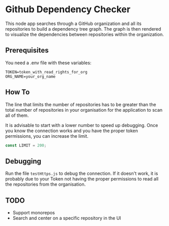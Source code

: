 # Github Dependency Checker

This node app searches through a GitHub organization and all its repositories to build a dependency tree graph. The graph is then rendered to visualize the dependencies between repositories within the organization.

## Prerequisites

You need a .env file with these variables:

```env
TOKEN=token_with_read_rights_for_org
ORG_NAME=your_org_name
```

## How To

The line that limits the number of repositories has to be greater than the total number of repositories in your organisation for the application to scan all of them.

It is advisable to start with a lower number to speed up debugging. Once you know the connection works and you have the proper token permissions, you can increase the limit.

```js
const LIMIT = 200;
```

## Debugging

Run the file `testHttps.js` to debug the connection. If it doesn't work, it is probably due to your Token not having the proper permissions to read all the repositories from the organisation.

## TODO

- Support monorepos
- Search and center on a specific repository in the UI

